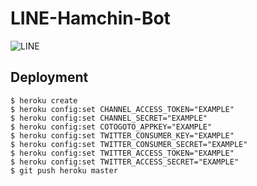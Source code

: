 # LINE-Hamchin-Bot

![LINE](https://i.imgur.com/LsApodf.png)

## Deployment

```
$ heroku create
$ heroku config:set CHANNEL_ACCESS_TOKEN="EXAMPLE"
$ heroku config:set CHANNEL_SECRET="EXAMPLE"
$ heroku config:set COTOGOTO_APPKEY="EXAMPLE"
$ heroku config:set TWITTER_CONSUMER_KEY="EXAMPLE"
$ heroku config:set TWITTER_CONSUMER_SECRET="EXAMPLE"
$ heroku config:set TWITTER_ACCESS_TOKEN="EXAMPLE"
$ heroku config:set TWITTER_ACCESS_SECRET="EXAMPLE"
$ git push heroku master
```
